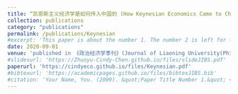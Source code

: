 ```yaml
---
title: “凯恩斯主义经济学是如何传入中国的 (How Keynesian Economics Came to China, original author Paul B.Trescott joint with Lili Li, translation)” 
collection: publications
category: "publications"
permalink: /publications/Keynesian
#excerpt: 'This paper is about the number 1. The number 2 is left for future work.'
date: 2020-09-01
venue: 'published in 《政治经济学季刊》(Journal of Liaoning University(Philosophy and Social Sciences)), Vol 50, No. 6'
#slidesurl: 'https://Zhuoyu-Cindy-Chen.github.io/files/slideJIBS.pdf'
paperurl: 'https://cindyeco.github.io/files/Keynesian.pdf'
#bibtexurl: 'https://academicpages.github.io/files/bibtexJIBS.bib'
#citation: 'Your Name, You. (2009). &quot;Paper Title Number 1.&quot; <i>Journal 1</i>. 1(1).'
---
```




